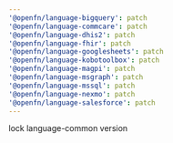 ```yaml
---
'@openfn/language-bigquery': patch
'@openfn/language-commcare': patch
'@openfn/language-dhis2': patch
'@openfn/language-fhir': patch
'@openfn/language-googlesheets': patch
'@openfn/language-kobotoolbox': patch
'@openfn/language-magpi': patch
'@openfn/language-msgraph': patch
'@openfn/language-mssql': patch
'@openfn/language-nexmo': patch
'@openfn/language-salesforce': patch
---
```


lock language-common version
